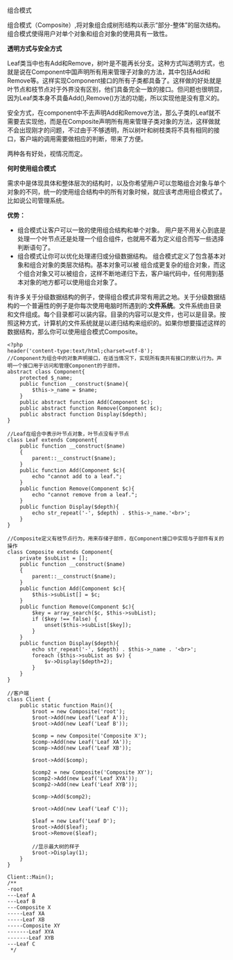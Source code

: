 组合模式

组合模式（Composite）,将对象组合成树形结构以表示“部分-整体”的层次结构。组合模式使得用户对单个对象和组合对象的使用具有一致性。

**透明方式与安全方式**

Leaf类当中也有Add和Remove，树叶是不能再长分支。这种方式叫透明方式，也就是说在Component中国声明所有用来管理子对象的方法，其中包括Add和Remove等。这样实现Component接口的所有子类都具备了。这样做的好处就是叶节点和枝节点对于外界没有区别，他们具备完全一致的接口。但问题也很明显，因为Leaf类本身不具备Add(),Remove()方法的功能，所以实现他是没有意义的。

安全方式，在component中不去声明Add和Remove方法，那么子类的Leaf就不需要去实现他，而是在Composite声明所有用来管理子类对象的方法，这样做就不会出现刚才的问题，不过由于不够透明，所以树叶和树枝类将不具有相同的接口，客户端的调用需要做相应的判断，带来了方便。

两种各有好处，视情况而定。

**何时使用组合模式**

需求中是体现具体和整体层次的结构时，以及你希望用户可以忽略组合对象与单个对象的不同，统一的使用组合结构中的所有对象时候，就应该考虑用组合模式了。比如说公司管理系统。

**优势：**

- 组合模式让客户可以一致的使用组合结构和单个对象。
用户是不用关心到底是处理一个叶节点还是处理一个组合组件，也就用不着为定义组合而写一些选择判断语句了。
- 组合模式让你可以优化处理递归或分级数据结构。
组合模式定义了包含基本对象和组合对象的类层次结构。基本对象可以被 组合成更复杂的组合对象，而这个组合对象又可以被组合，这样不断地递归下去，客户端代码中，任何用到基本对象的地方都可以使用组合对象了。

有许多关于分级数据结构的例子，使得组合模式非常有用武之地。关于分级数据结构的一个普遍性的例子是你每次使用电脑时所遇到的:**文件系统**。文件系统由目录和文件组成。每个目录都可以装内容。目录的内容可以是文件，也可以是目录。按照这种方式，计算机的文件系统就是以递归结构来组织的。如果你想要描述这样的数据结构，那么你可以使用组合模式Composite。

```
<?php
header('content-type:text/html;charset=utf-8');
//Component为组合中的对象声明接口，在适当情况下，实现所有类共有接口的默认行为。声明一个接口用于访问和管理Component的子部件。
abstract class Component{
    protected $_name;
    public function __construct($name){
        $this->_name = $name;
    }
    public abstract function Add(Component $c);
    public abstract function Remove(Component $c);
    public abstract function Display($depth);
}

//Leaf在组合中表示叶节点对象，叶节点没有子节点
class Leaf extends Component{
    public function __construct($name)
    {
        parent::__construct($name);
    }
    public function Add(Component $c){
        echo "cannot add to a leaf.";
    }
    public function Remove(Component $c){
        echo "cannot remove from a leaf.";
    }
    public function Display($depth){
        echo str_repeat('-', $depth) . $this->_name.'<br>';
    }
}

//Composite定义有枝节点行为，用来存储子部件，在Component接口中实现与子部件有关的操作
class Composite extends Component{
    private $subList = [];
    public function __construct($name)
    {
        parent::__construct($name);
    }
    public function Add(Component $c){
        $this->subList[] = $c;
    }
    public function Remove(Component $c){
        $key = array_search($c, $this->subList);
        if ($key !== false) {
            unset($this->subList[$key]);
        }
    }
    public function Display($depth){
        echo str_repeat('-', $depth) . $this->_name . '<br>';
        foreach ($this->subList as $v) {
            $v->Display($depth+2);
        }
    }
}

//客户端
class Client {
    public static function Main(){
        $root = new Composite('root');
        $root->Add(new Leaf('Leaf A'));
        $root->Add(new Leaf('Leaf B'));

        $comp = new Composite('Composite X');
        $comp->Add(new Leaf('Leaf XA'));
        $comp->Add(new Leaf('Leaf XB'));

        $root->Add($comp);

        $comp2 = new Composite('Composite XY');
        $comp2->Add(new Leaf('Leaf XYA'));
        $comp2->Add(new Leaf('Leaf XYB'));

        $comp->Add($comp2);

        $root->Add(new Leaf('Leaf C'));

        $leaf = new Leaf('Leaf D');
        $root->Add($leaf);
        $root->Remove($leaf);

        //显示最大树的样子
        $root->Display(1);
    }
}

Client::Main();
/**
-root
---Leaf A
---Leaf B
---Composite X
-----Leaf XA
-----Leaf XB
-----Composite XY
-------Leaf XYA
-------Leaf XYB
---Leaf C
 */
```